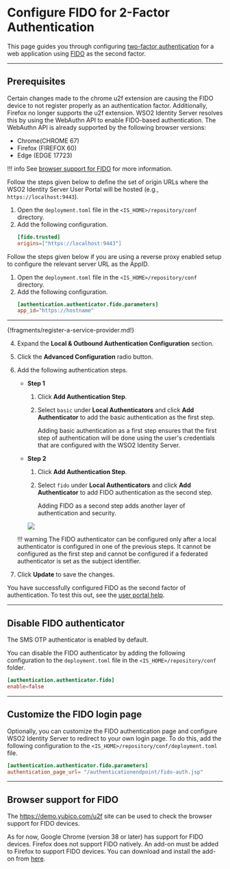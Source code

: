 # Configure FIDO for 2-Factor Authentication

This page guides you through configuring [two-factor authentication](../../../concepts/authentication/intro-authentication#two-factor-authentication) for a web application using [FIDO](insertlink) as the second factor. 

----

## Prerequisites

Certain changes made to the chrome u2f extension are causing the FIDO device to not register properly as an authentication factor. Additionally, Firefox no longer supports the u2f extension. WSO2 Identity Server resolves this by using the WebAuthn API to enable FIDO-based authentication. The WebAuthn API is already supported by the following browser versions:

-   Chrome(CHROME 67) 
-   Firefox (FIREFOX 60)
-   Edge (EDGE 17723)

!!! info
    See [browser support for FIDO](#browser-support-for-fido) for more information. 

Follow the steps given below to define the set of origin URLs where the WSO2 Identity Server User Portal will be hosted (e.g., `https://localhost:9443`). 

1. Open the `deployment.toml` file in the `<IS_HOME>/repository/conf` directory.
2. Add the following configuration.
    ```toml
    [fido.trusted]
    origins=["https://localhost:9443"]
    ``` 

Follow the steps given below if you are using a reverse proxy enabled setup to configure the relevant server URL as the AppID.

1. Open the `deployment.toml` file in the `<IS_HOME>/repository/conf` directory.
2. Add the following configuration.
    ```toml
    [authentication.authenticator.fido.parameters]
    app_id="https://hostname"
    ```

----

{!fragments/register-a-service-provider.md!}

4. Expand the **Local & Outbound Authentication Configuration** section.

5. Click the **Advanced Configuration** radio button. 

6. Add the following authentication steps. 
    - **Step 1**
        1. Click **Add Authentication Step**.

        2. Select `basic` under **Local Authenticators** and click **Add Authenticator** to add the basic authentication as the first step.

            Adding basic authentication as a first step ensures that the first step of authentication will be done using the user's credentials that are configured with the WSO2 Identity Server.

    - **Step 2**
        1. Click **Add Authentication Step**.

        2. Select `fido` under **Local Authenticators** and click **Add Authenticator** to add FIDO authentication as the second step.

            Adding FIDO as a second step adds another layer of authentication and security.
    
        <img name='fido-authentication-steps' src='../../../assets/img/guides/fido-authentication-steps.png' class='img-zoomable'/>
    
    !!! warning
        The FIDO authenticator can be configured only after a local authenticator is configured in one of the previous steps. It cannot be configured as the first step and cannot be configured if a federated authenticator is set as the subject identifier.

7. Click **Update** to save the changes.

You have successfully configured FIDO as the second factor of authentication. To test this out, see the [user portal help](insertlink).

----

## Disable FIDO authenticator

The SMS OTP authenticator is enabled by default.

You can disable the FIDO authenticator by adding the following configuration to the `deployment.toml` file in the
`<IS_HOME>/repository/conf` folder.

```toml
[authentication.authenticator.fido]
enable=false
```

----

## Customize the FIDO login page

Optionally, you can customize the FIDO authentication page and configure WSO2 Identity Server to redirect to your own login page. To do this,  add the following configuration to the `<IS_HOME>/repository/conf/deployment.toml` file. 

```toml
[authentication.authenticator.fido.parameters]
authentication_page_url= "/authenticationendpoint/fido-auth.jsp"
```

----

## Browser support for FIDO

The <https://demo.yubico.com/u2f> site can be used to check the browser support for FIDO devices.

As for now, Google Chrome (version 38 or later) has support for FIDO devices. Firefox does not support FIDO natively. An add-on must be added to Firefox to support FIDO devices. You can download and install the add-on from [here](https://addons.mozilla.org/en-US/firefox/addon/u2f-support-add-on/).